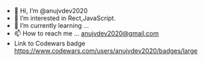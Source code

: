 - 👋 Hi, I’m @anujvdev2020
- 👀 I’m interested in Rect,JavaScript.
- 🌱 I’m currently learning ...
- 📫 How to reach me ... anujvdev2020@gmail.com
- Link to Codewars badge https://www.codewars.com/users/anujvdev2020/badges/large
<!---
anujvdev2020/anujvdev2020 is a ✨ special ✨ repository because its `README.md` (this file) appears on your GitHub profile.
You can click the Preview link to take a look at your changes.
--->
